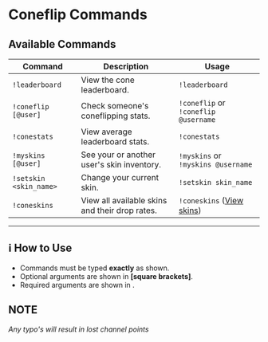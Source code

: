 # Coneflip Commands


##  Available Commands

| **Command**       | **Description**                                             | **Usage**                         |
|------------------|---------------------------------------------------------|----------------------------------|
| `!leaderboard`   | View the cone leaderboard.                              | `!leaderboard`                   |
| `!coneflip [@user]` | Check someone's coneflipping stats.            | `!coneflip` or `!coneflip @username` |
| `!conestats`     | View average leaderboard stats.                         | `!conestats`                      |
| `!myskins [@user]` | See your or another user's skin inventory.            | `!myskins` or `!myskins @username` |
| `!setskin <skin_name>` | Change your current skin.                           | `!setskin skin_name`               |
| `!coneskins`     | View all available skins and their drop rates.         | `!coneskins` ([View skins](https://imgur.com/a/ZonAHhK)) |

---

## ℹ️ How to Use
- Commands must be typed **exactly** as shown.
- Optional arguments are shown in **[square brackets]**.
- Required arguments are shown in **<angle brackets>**.

## NOTE
*Any typo's will result in lost channel points*
